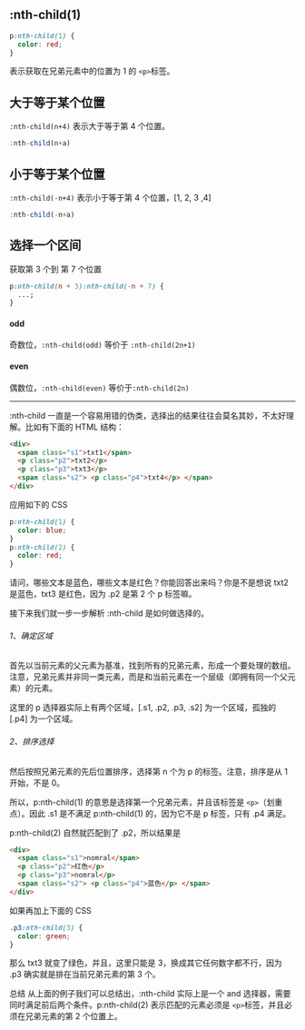 ## :nth-child(1)

```css
p:nth-child(1) {
  color: red;
}
```

表示获取在兄弟元素中的位置为 1 的 `<p>`标签。

## 大于等于某个位置

`:nth-child(n+4)` 表示大于等于第 4 个位置。

```javascript
:nth-child(n+a)
```

## 小于等于某个位置

`:nth-child(-n+4)` 表示小于等于第 4 个位置，[1, 2, 3 ,4]

```javascript
:nth-child(-n+a)
```

## 选择一个区间

获取第 3 个到 第 7 个位置

```css
p:nth-child(n + 3):nth-child(-n + 7) {
  ...;
}
```

#### odd

奇数位，`:nth-child(odd)` 等价于 `:nth-child(2n+1)`

#### even

偶数位，`:nth-child(even)` 等价于`:nth-child(2n)`

---

:nth-child 一直是一个容易用错的伪类，选择出的结果往往会莫名其妙，不太好理解。比如有下面的 HTML 结构：

```html
<div>
  <span class="s1">txt1</span>
  <p class="p2">txt2</p>
  <p class="p3">txt3</p>
  <span class="s2"> <p class="p4">txt4</p> </span>
</div>
```

应用如下的 CSS

```css
p:nth-child(1) {
  color: blue;
}
p:nth-child(2) {
  color: red;
}
```

请问，哪些文本是蓝色，哪些文本是红色？你能回答出来吗？你是不是想说 txt2 是蓝色，txt3 是红色，因为 .p2 是第 2 个 p 标签嘛。

接下来我们就一步一步解析 :nth-child 是如何做选择的。

###### 1、确定区域

首先以当前元素的父元素为基准，找到所有的兄弟元素，形成一个要处理的数组。注意，兄弟元素并非同一类元素，而是和当前元素在一个层级（即拥有同一个父元素）的元素。

这里的 p 选择器实际上有两个区域，[.s1, .p2, .p3, .s2] 为一个区域，孤独的 [.p4] 为一个区域。

###### 2、排序选择

然后按照兄弟元素的先后位置排序，选择第 n 个为 p 的标签。注意，排序是从 1 开始，不是 0。

所以，p:nth-child(1) 的意思是选择第一个兄弟元素，并且该标签是 `<p>`（划重点）。因此 .s1 是不满足 p:nth-child(1) 的，因为它不是 p 标签，只有 .p4 满足。

p:nth-child(2) 自然就匹配到了 .p2，所以结果是

```html
<div>
  <span class="s1">nomral</span>
  <p class="p2">红色</p>
  <p class="p3">nomral</p>
  <span class="s2"> <p class="p4">蓝色</p> </span>
</div>
```

如果再加上下面的 CSS

```css
.p3:nth-child(3) {
  color: green;
}
```

那么 txt3 就变了绿色，并且，这里只能是 3，换成其它任何数字都不行，因为 .p3 确实就是排在当前兄弟元素的第 3 个。

总结
从上面的例子我们可以总结出，:nth-child 实际上是一个 and 选择器，需要同时满足前后两个条件。p:nth-child(2) 表示匹配的元素必须是 `<p>`标签，并且必须在兄弟元素的第 2 个位置上。
